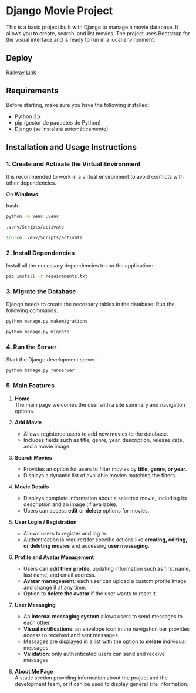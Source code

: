 # Django Movie Project

This is a basic project built with Django to manage a movie database. It allows you to create, search, and list movies. The project uses Bootstrap for the visual interface and is ready to run in a local environment.

## Deploy

[Railway Link](https://alvaredo-proyfinal-python-coder-production.up.railway.app/)

## Requirements

Before starting, make sure you have the following installed:

- Python 3.x
- pip (gestor de paquetes de Python)
- Django (se instalará automáticamente)

## Installation and Usage Instructions

### 1. Create and Activate the Virtual Environment

It is recommended to work in a virtual environment to avoid conflicts with other dependencies.

On **Windows**:

bash

```bash
python -m venv .venv
```

```bash
.venv/Scripts/activate
```

```bash
source .venv/Scripts/activate
```

### 2. Install Dependencies

Install all the necessary dependencies to run the application:

```bash
pip install -r requirements.txt
```

### 3. Migrate the Database

Django needs to create the necessary tables in the database. Run the following commands:

```bash
python manage.py makemigrations

```

```bash
python manage.py migrate
```

### 4. Run the Server

Start the Django development server:

```bash
python manage.py runserver
```

### 5. Main Features

1. **Home**  
   The main page welcomes the user with a site summary and navigation options.

2. **Add Movie**  
   - Allows registered users to add new movies to the database.  
   - Includes fields such as title, genre, year, description, release date, and a movie image.  

3. **Search Movies**  
   - Provides an option for users to filter movies by **title, genre, or year**.  
   - Displays a dynamic list of available movies matching the filters.

4. **Movie Details**  
   - Displays complete information about a selected movie, including its description and an image (if available). 
   - Users can access **edit** or **delete** options for movies.

5. **User Login / Registration**  
   - Allows users to register and log in.  
   - Authentication is required for specific actions like **creating, editing, or deleting movies** and accessing **user messaging**.

6. **Profile and Avatar Management**  
   - Users can **edit their profile**, updating information such as first name, last name, and email address. 
   - **Avatar management**: each user can upload a custom profile image and change it at any time.  
   - Option to **delete the avatar** if the user wants to reset it.

7. **User Messaging**  
   - An **internal messaging system** allows users to send messages to each other.  
   - **Visual notifications**: an envelope icon in the navigation bar provides access to received and sent messages..  
   - Messages are displayed in a list with the option to **delete** individual messages. 
   - **Validation**: only authenticated users can send and receive messages.

8. **About Me Page**  
   A static section providing information about the project and the development team, or it can be used to display general site information.
